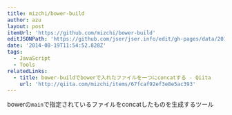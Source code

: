 ```yaml
---
title: mizchi/bower-build
author: azu
layout: post
itemUrl: 'https://github.com/mizchi/bower-build'
editJSONPath: 'https://github.com/jser/jser.info/edit/gh-pages/data/2014/08/index.json'
date: '2014-08-19T11:54:52.828Z'
tags:
  - JavaScript
  - Tools
relatedLinks:
  - title: bower-buildでbowerで入れたファイルを一つにconcatする - Qiita
    url: 'http://qiita.com/mizchi/items/67fcaf92ef3e8e5ac393'
---
```

bowerの`main`で指定されているファイルをconcatしたものを生成するツール
